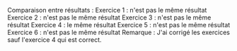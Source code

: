   Comparaison entre résultats :
   Exercice 1 :   n'est pas le même résultat
   Exercice 2 :   n'est pas le même résultat
   Exercice 3 :   n'est pas le même résultat
   Exercice 4 :   le même résultat
   Exercice 5 :   n'est pas le même résultat
   Exercice 6 :   n'est pas le même résultat
Remarque : 
   J'ai corrigé les exercices sauf l'exercice 4 qui est correct.


